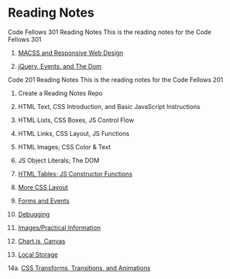 # Reading Notes

Code Fellows 301 Reading Notes
This is the reading notes for the Code Fellows 301

1. [MACSS and Responsive Web Design](https://github.com/spencer484/Reading_Notes/blob/master/301:%2001.md)

2. [jQuery, Events, and The Dom](https://github.com/spencer484/Reading_Notes/blob/master/301.%2002.md)


Code 201 Reading Notes
This is the reading notes for the Code Fellows 201


1. Create a Reading Notes Repo

2. HTML Text, CSS Introduction, and Basic JavaScript Instructions

3. HTML Lists, CSS Boxes, JS Control Flow

4. HTML Links, CSS Layout, JS Functions

5. HTML Images; CSS Color & Text

6. JS Object Literals; The DOM

7. [HTML Tables; JS Constructor Functions](https://github.com/spencer484/reading-notes/blob/master/Reading_7.md) 

8. [More CSS Layout](https://github.com/spencer484/reading-notes/blob/master/Reading_8.md)

9. [Forms and Events](https://github.com/spencer484/reading-notes/blob/master/Reading_9.md)

10. [Debugging](https://github.com/spencer484/reading-notes/blob/master/Reading_10.md)

11. [Images/Practical Information](https://github.com/spencer484/reading-notes/edit/master/Reading_11.md)

12. [Chart.js, Canvas](https://github.com/spencer484/reading-notes/blob/master/Reading_12.md)

13. [Local Storage](https://github.com/spencer484/reading-notes/blob/master/Reading_13.md)

14a. [CSS Transforms, Transitions, and Animations](https://github.com/spencer484/Reading_Notes/blob/master/Reading_14a.md)

